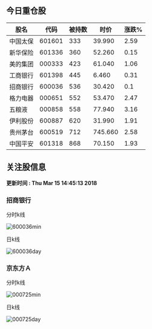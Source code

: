 
## 今日重仓股 

|股名|代码|被持数|时价|涨跌%|
|---|---|---|---|---|
|中国太保|601601|333|39.990|2.59|
|新华保险|601336|360|52.260|0.15|
|美的集团|000333|423|61.040|1.06|
|工商银行|601398|445|6.460|0.31|
|招商银行|600036|536|30.420|0.1|
|格力电器|000651|552|53.470|2.47|
|五粮液|000858|558|77.940|3.16|
|伊利股份|600887|620|31.990|1.91|
|贵州茅台|600519|712|745.660|2.58|
|中国平安|601318|868|70.150|1.93|

## 关注股信息
**更新时间 : Thu Mar 15 14:45:13 2018**
### 招商银行 
分时k线

![600036min](http://image.sinajs.cn/newchart/min/n/sh600036.gif)

日k线

![600036day](http://image.sinajs.cn/newchart/daily/n/sh600036.gif)

### 京东方Ａ 
分时k线

![000725min](http://image.sinajs.cn/newchart/min/n/sz000725.gif)

日k线

![000725day](http://image.sinajs.cn/newchart/daily/n/sz000725.gif)
